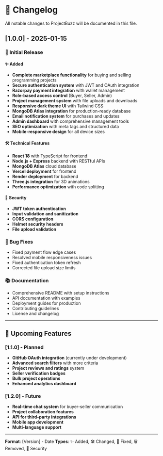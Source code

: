 # 📝 Changelog

All notable changes to ProjectBuzz will be documented in this file.

## [1.0.0] - 2025-01-15

### 🎉 Initial Release

#### ✨ Added
- **Complete marketplace functionality** for buying and selling programming projects
- **Secure authentication system** with JWT and OAuth integration
- **Razorpay payment integration** with wallet management
- **Role-based access control** (Buyer, Seller, Admin)
- **Project management system** with file uploads and downloads
- **Responsive dark theme UI** with Tailwind CSS
- **MongoDB Atlas integration** for production-ready database
- **Email notification system** for purchases and updates
- **Admin dashboard** with comprehensive management tools
- **SEO optimization** with meta tags and structured data
- **Mobile-responsive design** for all device sizes

#### 🛠️ Technical Features
- **React 18** with TypeScript for frontend
- **Node.js + Express** backend with RESTful APIs
- **MongoDB Atlas** cloud database
- **Vercel deployment** for frontend
- **Render deployment** for backend
- **Three.js integration** for 3D animations
- **Performance optimization** with code splitting

#### 🔐 Security
- **JWT token authentication**
- **Input validation and sanitization**
- **CORS configuration**
- **Helmet security headers**
- **File upload validation**

### 🐛 Bug Fixes
- Fixed payment flow edge cases
- Resolved mobile responsiveness issues
- Fixed authentication token refresh
- Corrected file upload size limits

### 📚 Documentation
- Comprehensive README with setup instructions
- API documentation with examples
- Deployment guides for production
- Contributing guidelines
- License and changelog

---

## 🔮 Upcoming Features

### [1.1.0] - Planned
- **GitHub OAuth integration** (currently under development)
- **Advanced search filters** with more criteria
- **Project reviews and ratings** system
- **Seller verification badges**
- **Bulk project operations**
- **Enhanced analytics dashboard**

### [1.2.0] - Future
- **Real-time chat system** for buyer-seller communication
- **Project collaboration features**
- **API for third-party integrations**
- **Mobile app development**
- **Multi-language support**

---

**Format**: [Version] - Date
**Types**: ✨ Added, 🛠️ Changed, 🐛 Fixed, 🗑️ Removed, 🔐 Security
